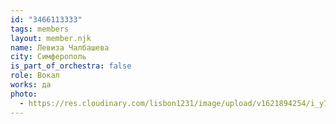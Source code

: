 ```yaml
---
id: "3466113333"
tags: members
layout: member.njk
name: Левиза Чалбашева
city: Симферополь
is_part_of_orchestra: false
role: Вокал
works: да
photo:
  - https://res.cloudinary.com/lisbon1231/image/upload/v1621894254/i_y7e8eh.jpg
---
```

